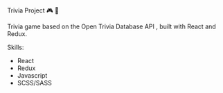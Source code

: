 Trivia Project :video_game:  :game_die:

Trivia game based on the Open Trivia Database API , built with React and Redux.

Skills:
- React
- Redux
- Javascript
- SCSS/SASS
